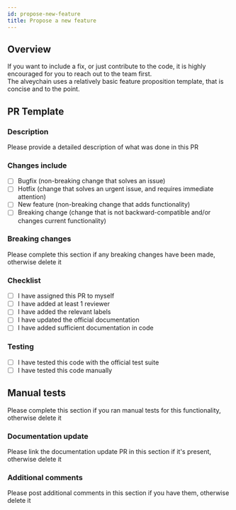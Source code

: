 ```yaml
---
id: propose-new-feature
title: Propose a new feature
---
```


## Overview

If you want to include a fix, or just contribute to the code, it is highly encouraged for you to reach out to the team first. <br/>
The alveychain uses a relatively basic feature proposition template, that is concise and to the point.

## PR Template

### Description

Please provide a detailed description of what was done in this PR

### Changes include

- [ ] Bugfix (non-breaking change that solves an issue)
- [ ] Hotfix (change that solves an urgent issue, and requires immediate attention)
- [ ] New feature (non-breaking change that adds functionality)
- [ ] Breaking change (change that is not backward-compatible and/or changes current functionality)

### Breaking changes

Please complete this section if any breaking changes have been made, otherwise delete it

### Checklist

- [ ] I have assigned this PR to myself
- [ ] I have added at least 1 reviewer
- [ ] I have added the relevant labels
- [ ] I have updated the official documentation
- [ ] I have added sufficient documentation in code

### Testing

- [ ] I have tested this code with the official test suite
- [ ] I have tested this code manually

## Manual tests

Please complete this section if you ran manual tests for this functionality, otherwise delete it

### Documentation update

Please link the documentation update PR in this section if it's present, otherwise delete it

### Additional comments

Please post additional comments in this section if you have them, otherwise delete it